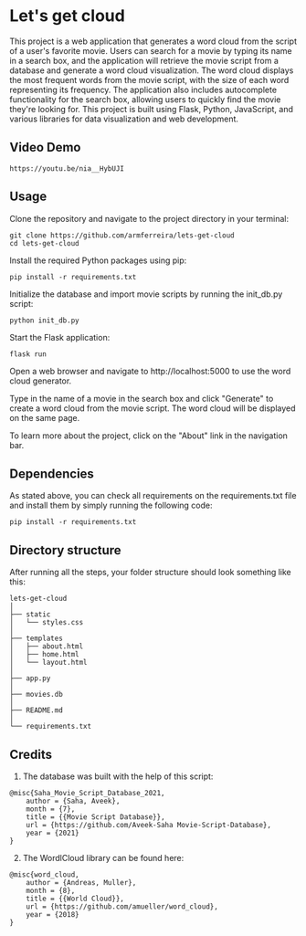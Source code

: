 # Let's get cloud

This project is a web application that generates a word cloud from the script of a user's favorite movie. Users can search for a movie by typing its name in a search box, and the application will retrieve the movie script from a database and generate a word cloud visualization. The word cloud displays the most frequent words from the movie script, with the size of each word representing its frequency. The application also includes autocomplete functionality for the search box, allowing users to quickly find the movie they're looking for. This project is built using Flask, Python, JavaScript, and various libraries for data visualization and web development.

## Video Demo

```
https://youtu.be/nia__HybUJI
```

## Usage

Clone the repository and navigate to the project directory in your terminal:

```
git clone https://github.com/armferreira/lets-get-cloud
cd lets-get-cloud
```

Install the required Python packages using pip:

```
pip install -r requirements.txt
```

Initialize the database and import movie scripts by running the init_db.py script:

```
python init_db.py
```

Start the Flask application:

```
flask run
```

Open a web browser and navigate to http://localhost:5000 to use the word cloud generator.

Type in the name of a movie in the search box and click "Generate" to create a word cloud from the movie script. The word cloud will be displayed on the same page.

To learn more about the project, click on the "About" link in the navigation bar.


## Dependencies

As stated above, you can check all requirements on the requirements.txt file and install them by simply running the following code:

```
pip install -r requirements.txt
```

## Directory structure

After running all the steps, your folder structure should look something like this:

```
lets-get-cloud
│
├── static
│   └── styles.css
│
├── templates
│   ├── about.html
│   ├── home.html
│   └── layout.html
│
├── app.py
│  
├── movies.db
│
├── README.md
│
└── requirements.txt
```

## Credits

1. The database was built with the help of this script:

```
@misc{Saha_Movie_Script_Database_2021,
    author = {Saha, Aveek},
    month = {7},
    title = {{Movie Script Database}},
    url = {https://github.com/Aveek-Saha Movie-Script-Database},
    year = {2021}
}
```
2. The WordlCloud library can be found here:
```
@misc{word_cloud,
    author = {Andreas, Muller},
    month = {8},
    title = {{World Cloud}},
    url = {https://github.com/amueller/word_cloud},
    year = {2018}
}
```
